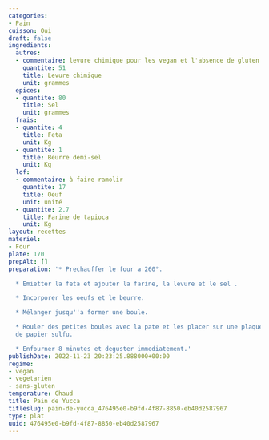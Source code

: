 ```yaml
---
categories:
- Pain
cuisson: Oui
draft: false
ingredients:
  autres:
  - commentaire: levure chimique pour les vegan et l'absence de gluten...
    quantite: 51
    title: Levure chimique
    unit: grammes
  epices:
  - quantite: 80
    title: Sel
    unit: grammes
  frais:
  - quantite: 4
    title: Feta
    unit: Kg
  - quantite: 1
    title: Beurre demi-sel
    unit: Kg
  lof:
  - commentaire: à faire ramolir
    quantite: 17
    title: Oeuf
    unit: unité
  - quantite: 2.7
    title: Farine de tapioca
    unit: Kg
layout: recettes
materiel:
- Four
plate: 170
prepAlt: []
preparation: '* Prechauffer le four a 260°.

  * Emietter la feta et ajouter la farine, la levure et le sel .

  * Incorporer les oeufs et le beurre.

  * Mélanger jusqu''a former une boule.

  * Rouler des petites boules avec la pate et les placer sur une plaque recouvert
  de papier sulfu.

  * Enfourner 8 minutes et deguster immediatement.'
publishDate: 2022-11-23 20:23:25.888000+00:00
regime:
- vegan
- vegetarien
- sans-gluten
temperature: Chaud
title: Pain de Yucca
titleslug: pain-de-yucca_476495e0-b9fd-4f87-8850-eb40d2587967
type: plat
uuid: 476495e0-b9fd-4f87-8850-eb40d2587967
---
```

